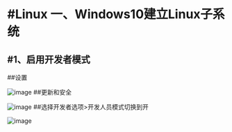 #Linux
一、Windows10建立Linux子系统
===

#1、启用开发者模式
---
##设置

![image](https://user-images.githubusercontent.com/48665991/126938547-fc695405-296d-404c-a508-5a5ebfddc436.png)
##更新和安全

![image](https://user-images.githubusercontent.com/48665991/126939167-514384f1-dcac-47e0-9720-f0fdeda7d87b.png)
##选择开发者选项>开发人员模式切换到开

![image](https://user-images.githubusercontent.com/48665991/126939238-f8ba8549-62ba-4ca3-aa1e-693081554aa1.png)


